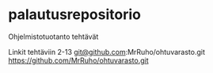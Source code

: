 # palautusrepositorio
Ohjelmistotuotanto tehtävät

Linkit tehtäviin 2-13
git@github.com:MrRuho/ohtuvarasto.git
https://github.com/MrRuho/ohtuvarasto.git
